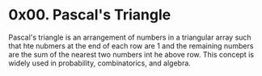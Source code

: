 # 0x00. Pascal's Triangle
Pascal's triangle is an arrangement of numbers in a triangular array such that hte nubmers at the end of each row are 1 and the remaining numbers are the sum of the nearest two numbers int he above row.
This concept is widely used in probability, combinatorics, and algebra.
